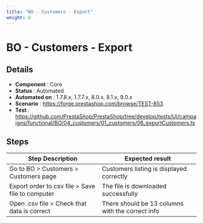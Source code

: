 ```yaml
---
title: "BO - Customers - Export"
weight: 6
---
```


# BO - Customers - Export
## Details
* **Component** : Core
* **Status** : Automated
* **Automated on** : 1.7.8.x, 1.7.7.x, 8.0.x, 8.1.x, 9.0.x
* **Scenario** : https://forge.prestashop.com/browse/TEST-853
* **Test** : https://github.com/PrestaShop/PrestaShop/tree/develop/tests/UI/campaigns/functional/BO/04_customers/01_customers/06_exportCustomers.ts

## Steps
| Step Description | Expected result |
| ----- | ----- |
| Go to BO > Customers > Customers page | Customers listing is displayed correctly |
| Export order to csv file > Save file to computer | The file is downloaded successfully |
| Open .csv file > Check that data is correct | There should be 13 columns with the correct info |
